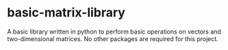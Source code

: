 # basic-matrix-library
A basic library written in python to perform basic operations on vectors and two-dimensional matrices.
No other packages are required for this project.

